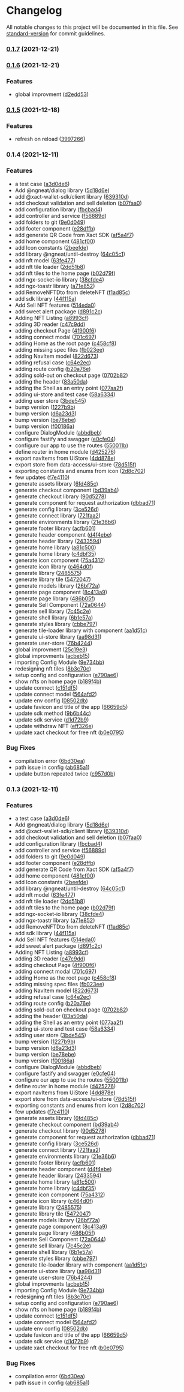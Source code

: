 # Changelog

All notable changes to this project will be documented in this file. See [standard-version](https://github.com/conventional-changelog/standard-version) for commit guidelines.

### [0.1.7](https://github.com/Xact-Team/xact-checkout/compare/v0.1.6...v0.1.7) (2021-12-21)

### [0.1.6](https://github.com/Xact-Team/xact-checkout/compare/v0.1.5...v0.1.6) (2021-12-21)


### Features

* global improvment ([d2edd53](https://github.com/Xact-Team/xact-checkout/commit/d2edd5321595c903de9d1a51a1b88be2bc02dadc))

### [0.1.5](https://github.com/Xact-Team/xact-checkout/compare/v0.1.4...v0.1.5) (2021-12-18)


### Features

* refresh on reload ([3997266](https://github.com/Xact-Team/xact-checkout/commit/39972668657e97ba076108f9eecda35958d81bba))

### 0.1.4 (2021-12-11)


### Features

* a test case ([a3d0de6](https://github.com/Xact-Team/xact-checkout/commit/a3d0de6cb640000b0b3e785d35c591d644c414e1))
* Add @ngneat/dialog library ([5d18d6e](https://github.com/Xact-Team/xact-checkout/commit/5d18d6e10bb08127bcdc0c267935b34122dd7622))
* add @xact-wallet-sdk/client library ([639310d](https://github.com/Xact-Team/xact-checkout/commit/639310d5b7d43aa7b6aa43a315bd3597ad4fdfac))
* add checkout validation and sell deletion ([b07faa0](https://github.com/Xact-Team/xact-checkout/commit/b07faa05ed01bea0d9c4db2b23a6eebbefee7ba4))
* add configuration library ([fbcbad4](https://github.com/Xact-Team/xact-checkout/commit/fbcbad44f73f29b131100943d734c23b4f8b5c86))
* add controller and service ([f56889d](https://github.com/Xact-Team/xact-checkout/commit/f56889d27bc3254a6073e93d0500f6ee8e28f682))
* add folders to git ([9e0d049](https://github.com/Xact-Team/xact-checkout/commit/9e0d049c957ac694defaf256f995f6268f1d404a))
* add footer component ([e28dffb](https://github.com/Xact-Team/xact-checkout/commit/e28dffbe5b611c3be25aa57ea9411fdb46cb5826))
* add generate QR Code from Xact SDK ([af5a4f7](https://github.com/Xact-Team/xact-checkout/commit/af5a4f70551688a8c8ab42c51f6af69c1865133b))
* add home component ([481cf00](https://github.com/Xact-Team/xact-checkout/commit/481cf00f1025dca7cfc1236abc0e7846df82d8b4))
* add Icon constants ([2beefde](https://github.com/Xact-Team/xact-checkout/commit/2beefde4dfc33181a0600351f02261287ebd4f42))
* add library @ngneat/until-destroy ([64c05c1](https://github.com/Xact-Team/xact-checkout/commit/64c05c17ab1303686d496430de76a8d8933f0bb3))
* add nft model ([63fe477](https://github.com/Xact-Team/xact-checkout/commit/63fe4770d57fa86c4c9bae5b89b928f6cc7f08dd))
* add nft tile loader ([2dd51b8](https://github.com/Xact-Team/xact-checkout/commit/2dd51b8a3ffd5459524e2609e2f3fd67766ba622))
* add nft tiles to the home page ([b02d79f](https://github.com/Xact-Team/xact-checkout/commit/b02d79fa0b1c3c5c1ab533ee1f8e00f687414771))
* add ngx-socket-io library ([38cfde4](https://github.com/Xact-Team/xact-checkout/commit/38cfde498e4d69dbf088cd457969141cdbeea768))
* add ngx-toastr library ([a71e852](https://github.com/Xact-Team/xact-checkout/commit/a71e852a45383420d71551056b84e5abb808d128))
* add RemoveNFTDto from deleteNFT ([f1ad85c](https://github.com/Xact-Team/xact-checkout/commit/f1ad85c3422f8ffbd6b2ab97c1cda80bdf5d3f4a))
* add sdk library ([44f115a](https://github.com/Xact-Team/xact-checkout/commit/44f115acad60830af570382ecbed41f23488b0c9))
* Add Sell NFT features ([514eda0](https://github.com/Xact-Team/xact-checkout/commit/514eda015dc3d90c1b66fe564122c6d55e10479b))
* add sweet alert package ([d891c2c](https://github.com/Xact-Team/xact-checkout/commit/d891c2c2274909cc50007e788b217be52020032e))
* Adding  NFT Listing ([a8993cf](https://github.com/Xact-Team/xact-checkout/commit/a8993cfaaf8cfc884f6c549c059e7051812427bd))
* adding 3D reader ([c47c9dd](https://github.com/Xact-Team/xact-checkout/commit/c47c9dd8dadfd72a62b75ec91f7a33a56365e3fc))
* adding checkout Page ([4f900f6](https://github.com/Xact-Team/xact-checkout/commit/4f900f654ff0dc19bba26173b83799a622964006))
* adding connect modal ([701c697](https://github.com/Xact-Team/xact-checkout/commit/701c6972aec727d17b522c8d449ab5d31c7c004e))
* adding Home as the root page ([c458cf8](https://github.com/Xact-Team/xact-checkout/commit/c458cf838c07ba8f727847eeaf5bfdf1e0fd5001))
* adding missing spec files ([fb023ee](https://github.com/Xact-Team/xact-checkout/commit/fb023eea08e0fc56758f214f69d298525ff733a8))
* adding NavItem model ([822d673](https://github.com/Xact-Team/xact-checkout/commit/822d6733f8874cb675ca4d824535a2a300ff2a4e))
* adding refusal case ([c64e2ec](https://github.com/Xact-Team/xact-checkout/commit/c64e2ecfce5ef25f26b9e9f7196d2ac5b0a6bdd8))
* adding route config ([b20a76e](https://github.com/Xact-Team/xact-checkout/commit/b20a76eb93a772cbbd9a1c137f84ef32cc23753c))
* adding sold-out on checkout page ([0702b82](https://github.com/Xact-Team/xact-checkout/commit/0702b8205d822e7043e80ff931d4d8a20eb8ddc8))
* adding the header ([83a50da](https://github.com/Xact-Team/xact-checkout/commit/83a50da7684ebe34dcbbad52a0eebf5643e94f52))
* adding the Shell as an entry point ([077aa2f](https://github.com/Xact-Team/xact-checkout/commit/077aa2f7cadad11cbc8e2e410ae2ef7721e46865))
* adding ui-store and test case ([58a6334](https://github.com/Xact-Team/xact-checkout/commit/58a6334359efdc1db074301e9e767bd750098479))
* adding user store ([3bde545](https://github.com/Xact-Team/xact-checkout/commit/3bde545f56defbfef9abf78361a9e670141f0101))
* bump version ([1227b9b](https://github.com/Xact-Team/xact-checkout/commit/1227b9bccdf0936764cf8dccafd02629302e7b5e))
* bump version ([d6a23d3](https://github.com/Xact-Team/xact-checkout/commit/d6a23d363cf680563a5f2b6e8f61d074dd328266))
* bump version ([be78ebe](https://github.com/Xact-Team/xact-checkout/commit/be78ebea1fd61ce9d84a8a88a43d2257950eee3c))
* bump version ([f00186a](https://github.com/Xact-Team/xact-checkout/commit/f00186a2ab02445b8a4af9d60a1d013fa48e447f))
* configure DialogModule ([abbdbeb](https://github.com/Xact-Team/xact-checkout/commit/abbdbeb192f0462ee7832365c9616ef3c5f33d5a))
* configure fastify and swagger ([e0cfe04](https://github.com/Xact-Team/xact-checkout/commit/e0cfe0492e66b6352a6d1e1430dca7c31189128a))
* configure our app to use the routes ([550011b](https://github.com/Xact-Team/xact-checkout/commit/550011b08b28e375c57eab9e4057e5183ec0aea6))
* define router in home module ([d425276](https://github.com/Xact-Team/xact-checkout/commit/d4252768bf28979f2b3ea15bf459cbddcee08352))
* export navItems from UiStore ([4dd878e](https://github.com/Xact-Team/xact-checkout/commit/4dd878e14244c8794a78e08de560a92a470fb4e5))
* export store from data-access/ui-store ([78d515f](https://github.com/Xact-Team/xact-checkout/commit/78d515f22c15f385bc10a45e8ce7e2a4f0e75090))
* exporting constants and enums from icon ([2d8c702](https://github.com/Xact-Team/xact-checkout/commit/2d8c702e4e7594cab45f0bffc10886d9ec40f472))
* few updates ([f7e4110](https://github.com/Xact-Team/xact-checkout/commit/f7e411041c58d7545cddfaeb46d34f2f36bd9ca0))
* generate assets library ([6fd485c](https://github.com/Xact-Team/xact-checkout/commit/6fd485c10422f9adc7546e5c2726375f1e1bb3b5))
* generate checkout component ([bd39ab4](https://github.com/Xact-Team/xact-checkout/commit/bd39ab405761c40e27c1a670afe4a5e8e937d63d))
* generate checkout library ([90d5278](https://github.com/Xact-Team/xact-checkout/commit/90d52782c47442382412196822780fd1b57b75ff))
* generate component for request authorization ([dbbad71](https://github.com/Xact-Team/xact-checkout/commit/dbbad7157ff3b079f874dff0ce006aa34e51dc22))
* generate config library ([3ce526d](https://github.com/Xact-Team/xact-checkout/commit/3ce526d25137e6335d8499eb04af02ffef4e7fe3))
* generate connect library ([721faa2](https://github.com/Xact-Team/xact-checkout/commit/721faa21207c0c09d8668bbb61ab928e1fc9e074))
* generate environments library ([21e36b6](https://github.com/Xact-Team/xact-checkout/commit/21e36b6162ca647325cb05ee079bae5f25983991))
* generate footer library ([acfb601](https://github.com/Xact-Team/xact-checkout/commit/acfb6016e0397919cbf161d22f239ee3e17e72a2))
* generate header component ([d4f4ebe](https://github.com/Xact-Team/xact-checkout/commit/d4f4ebead983b945018aa4c6af17b64b7882dde5))
* generate header library ([2433594](https://github.com/Xact-Team/xact-checkout/commit/2433594b818431e88343d5c3e8aa199868f65149))
* generate home library ([a81c500](https://github.com/Xact-Team/xact-checkout/commit/a81c50009a3811361cb032cec3ff97b335a2d103))
* generate home library ([c4dbf35](https://github.com/Xact-Team/xact-checkout/commit/c4dbf35e5f94e09f8da58431a5fd836de30acdf3))
* generate icon component ([75a4312](https://github.com/Xact-Team/xact-checkout/commit/75a4312e296345030dae88b3b04cfe77f6933149))
* generate icon library ([c464d0f](https://github.com/Xact-Team/xact-checkout/commit/c464d0f61d5828660768dcfdf6654e6f9365c9a0))
* generate library ([2485575](https://github.com/Xact-Team/xact-checkout/commit/24855750c559f729daa63c3114e02436a97003cc))
* generate library tile ([5472047](https://github.com/Xact-Team/xact-checkout/commit/547204771c2e135262d8cfb7d11ffaf293fd18ed))
* generate models library ([26bf72a](https://github.com/Xact-Team/xact-checkout/commit/26bf72a115072a49e91c58691c0a4ea16d474713))
* generate page component ([8c413a9](https://github.com/Xact-Team/xact-checkout/commit/8c413a94e0af8dbc3e16430587ece676f23d778c))
* generate page library ([486b05f](https://github.com/Xact-Team/xact-checkout/commit/486b05f423fe824b245679a91914d8753bf93766))
* generate Sell Component ([72a0644](https://github.com/Xact-Team/xact-checkout/commit/72a0644bfdb0c734deb334000c324d53b2a03b3a))
* generate sell library ([7c45c2e](https://github.com/Xact-Team/xact-checkout/commit/7c45c2e31243f8ede56caf3bc8d42c1230a788b2))
* generate shell library ([6b1e57a](https://github.com/Xact-Team/xact-checkout/commit/6b1e57aeea5c59f47b313712318021989c637aa9))
* generate styles library ([cbbe797](https://github.com/Xact-Team/xact-checkout/commit/cbbe7978a4fa52bc14b916e6a68aedc10fdf884d))
* generate tile-loader library with component ([aa1d51c](https://github.com/Xact-Team/xact-checkout/commit/aa1d51c7b4ebb15fca1f3b42c8ea7953342958f9))
* generate ui-store library ([aa98d31](https://github.com/Xact-Team/xact-checkout/commit/aa98d31e71e3eb75ad34c9d9aa89bc6e156b0cc7))
* generate user-store ([76b4244](https://github.com/Xact-Team/xact-checkout/commit/76b424439e1976deda8486d50ba770ddd72f5665))
* global improvment ([25c19e3](https://github.com/Xact-Team/xact-checkout/commit/25c19e363f971a77d96fff4162a6043c1e942cc2))
* global improvments ([acbeb15](https://github.com/Xact-Team/xact-checkout/commit/acbeb157f211bf6939e37e8c94deedfde103c629))
* importing Config Module ([9e734bb](https://github.com/Xact-Team/xact-checkout/commit/9e734bb23b516d00801c0709380a8ec1e5fc77d7))
* redesigning nft tiles ([8b3c70c](https://github.com/Xact-Team/xact-checkout/commit/8b3c70c16c67c1e470fe2683140bbaf1b84af324))
* setup config and configuration ([e790ae6](https://github.com/Xact-Team/xact-checkout/commit/e790ae6f6d11474fb79955b0dba2995fb75f341a))
* show nfts on home page ([b189f4b](https://github.com/Xact-Team/xact-checkout/commit/b189f4bd2b55c0f0cc40b562ab6880d4de8ac1ce))
* update connect ([c151df5](https://github.com/Xact-Team/xact-checkout/commit/c151df56c942d06ea1c544a978dcb73298647429))
* update connect model ([564afd2](https://github.com/Xact-Team/xact-checkout/commit/564afd2e01e636fbfd18614a96e6c2744c29accc))
* update env config ([08502db](https://github.com/Xact-Team/xact-checkout/commit/08502dbecb12557ac511648f8f9bf6eaafd63fe0))
* update favicon and title of the app ([66659d5](https://github.com/Xact-Team/xact-checkout/commit/66659d578c7a5c615f3105dc2e5fcd2d1babdb0c))
* update sdk method ([9b6b44c](https://github.com/Xact-Team/xact-checkout/commit/9b6b44c327ab28ee83cb59833cd8f0151c49b1b2))
* update sdk service ([d1d72b9](https://github.com/Xact-Team/xact-checkout/commit/d1d72b9bb119cf502440237b2856d0891f0b0bda))
* update withdraw NFT ([eff326e](https://github.com/Xact-Team/xact-checkout/commit/eff326ee5ff32a7bc7643bcd1b77960aef2a7b1a))
* update xact checkout for free nft ([b0e0795](https://github.com/Xact-Team/xact-checkout/commit/b0e0795f7772d79782d93ef387058dca96f1dafb))


### Bug Fixes

* compilation error ([6bd30ea](https://github.com/Xact-Team/xact-checkout/commit/6bd30ea4759c2b720c40c0c953fe2ccf7b8ec025))
* path issue in config ([ab685a1](https://github.com/Xact-Team/xact-checkout/commit/ab685a1cb72198679b87024cb84d57f6560a5234))
* update button repeated twice ([c957d0b](https://github.com/Xact-Team/xact-checkout/commit/c957d0b11f73d80f6e81e6c892e8fc0e5db877b0))

### 0.1.3 (2021-12-11)


### Features

* a test case ([a3d0de6](https://github.com/Xact-Team/xact-checkout/commit/a3d0de6cb640000b0b3e785d35c591d644c414e1))
* Add @ngneat/dialog library ([5d18d6e](https://github.com/Xact-Team/xact-checkout/commit/5d18d6e10bb08127bcdc0c267935b34122dd7622))
* add @xact-wallet-sdk/client library ([639310d](https://github.com/Xact-Team/xact-checkout/commit/639310d5b7d43aa7b6aa43a315bd3597ad4fdfac))
* add checkout validation and sell deletion ([b07faa0](https://github.com/Xact-Team/xact-checkout/commit/b07faa05ed01bea0d9c4db2b23a6eebbefee7ba4))
* add configuration library ([fbcbad4](https://github.com/Xact-Team/xact-checkout/commit/fbcbad44f73f29b131100943d734c23b4f8b5c86))
* add controller and service ([f56889d](https://github.com/Xact-Team/xact-checkout/commit/f56889d27bc3254a6073e93d0500f6ee8e28f682))
* add folders to git ([9e0d049](https://github.com/Xact-Team/xact-checkout/commit/9e0d049c957ac694defaf256f995f6268f1d404a))
* add footer component ([e28dffb](https://github.com/Xact-Team/xact-checkout/commit/e28dffbe5b611c3be25aa57ea9411fdb46cb5826))
* add generate QR Code from Xact SDK ([af5a4f7](https://github.com/Xact-Team/xact-checkout/commit/af5a4f70551688a8c8ab42c51f6af69c1865133b))
* add home component ([481cf00](https://github.com/Xact-Team/xact-checkout/commit/481cf00f1025dca7cfc1236abc0e7846df82d8b4))
* add Icon constants ([2beefde](https://github.com/Xact-Team/xact-checkout/commit/2beefde4dfc33181a0600351f02261287ebd4f42))
* add library @ngneat/until-destroy ([64c05c1](https://github.com/Xact-Team/xact-checkout/commit/64c05c17ab1303686d496430de76a8d8933f0bb3))
* add nft model ([63fe477](https://github.com/Xact-Team/xact-checkout/commit/63fe4770d57fa86c4c9bae5b89b928f6cc7f08dd))
* add nft tile loader ([2dd51b8](https://github.com/Xact-Team/xact-checkout/commit/2dd51b8a3ffd5459524e2609e2f3fd67766ba622))
* add nft tiles to the home page ([b02d79f](https://github.com/Xact-Team/xact-checkout/commit/b02d79fa0b1c3c5c1ab533ee1f8e00f687414771))
* add ngx-socket-io library ([38cfde4](https://github.com/Xact-Team/xact-checkout/commit/38cfde498e4d69dbf088cd457969141cdbeea768))
* add ngx-toastr library ([a71e852](https://github.com/Xact-Team/xact-checkout/commit/a71e852a45383420d71551056b84e5abb808d128))
* add RemoveNFTDto from deleteNFT ([f1ad85c](https://github.com/Xact-Team/xact-checkout/commit/f1ad85c3422f8ffbd6b2ab97c1cda80bdf5d3f4a))
* add sdk library ([44f115a](https://github.com/Xact-Team/xact-checkout/commit/44f115acad60830af570382ecbed41f23488b0c9))
* Add Sell NFT features ([514eda0](https://github.com/Xact-Team/xact-checkout/commit/514eda015dc3d90c1b66fe564122c6d55e10479b))
* add sweet alert package ([d891c2c](https://github.com/Xact-Team/xact-checkout/commit/d891c2c2274909cc50007e788b217be52020032e))
* Adding  NFT Listing ([a8993cf](https://github.com/Xact-Team/xact-checkout/commit/a8993cfaaf8cfc884f6c549c059e7051812427bd))
* adding 3D reader ([c47c9dd](https://github.com/Xact-Team/xact-checkout/commit/c47c9dd8dadfd72a62b75ec91f7a33a56365e3fc))
* adding checkout Page ([4f900f6](https://github.com/Xact-Team/xact-checkout/commit/4f900f654ff0dc19bba26173b83799a622964006))
* adding connect modal ([701c697](https://github.com/Xact-Team/xact-checkout/commit/701c6972aec727d17b522c8d449ab5d31c7c004e))
* adding Home as the root page ([c458cf8](https://github.com/Xact-Team/xact-checkout/commit/c458cf838c07ba8f727847eeaf5bfdf1e0fd5001))
* adding missing spec files ([fb023ee](https://github.com/Xact-Team/xact-checkout/commit/fb023eea08e0fc56758f214f69d298525ff733a8))
* adding NavItem model ([822d673](https://github.com/Xact-Team/xact-checkout/commit/822d6733f8874cb675ca4d824535a2a300ff2a4e))
* adding refusal case ([c64e2ec](https://github.com/Xact-Team/xact-checkout/commit/c64e2ecfce5ef25f26b9e9f7196d2ac5b0a6bdd8))
* adding route config ([b20a76e](https://github.com/Xact-Team/xact-checkout/commit/b20a76eb93a772cbbd9a1c137f84ef32cc23753c))
* adding sold-out on checkout page ([0702b82](https://github.com/Xact-Team/xact-checkout/commit/0702b8205d822e7043e80ff931d4d8a20eb8ddc8))
* adding the header ([83a50da](https://github.com/Xact-Team/xact-checkout/commit/83a50da7684ebe34dcbbad52a0eebf5643e94f52))
* adding the Shell as an entry point ([077aa2f](https://github.com/Xact-Team/xact-checkout/commit/077aa2f7cadad11cbc8e2e410ae2ef7721e46865))
* adding ui-store and test case ([58a6334](https://github.com/Xact-Team/xact-checkout/commit/58a6334359efdc1db074301e9e767bd750098479))
* adding user store ([3bde545](https://github.com/Xact-Team/xact-checkout/commit/3bde545f56defbfef9abf78361a9e670141f0101))
* bump version ([1227b9b](https://github.com/Xact-Team/xact-checkout/commit/1227b9bccdf0936764cf8dccafd02629302e7b5e))
* bump version ([d6a23d3](https://github.com/Xact-Team/xact-checkout/commit/d6a23d363cf680563a5f2b6e8f61d074dd328266))
* bump version ([be78ebe](https://github.com/Xact-Team/xact-checkout/commit/be78ebea1fd61ce9d84a8a88a43d2257950eee3c))
* bump version ([f00186a](https://github.com/Xact-Team/xact-checkout/commit/f00186a2ab02445b8a4af9d60a1d013fa48e447f))
* configure DialogModule ([abbdbeb](https://github.com/Xact-Team/xact-checkout/commit/abbdbeb192f0462ee7832365c9616ef3c5f33d5a))
* configure fastify and swagger ([e0cfe04](https://github.com/Xact-Team/xact-checkout/commit/e0cfe0492e66b6352a6d1e1430dca7c31189128a))
* configure our app to use the routes ([550011b](https://github.com/Xact-Team/xact-checkout/commit/550011b08b28e375c57eab9e4057e5183ec0aea6))
* define router in home module ([d425276](https://github.com/Xact-Team/xact-checkout/commit/d4252768bf28979f2b3ea15bf459cbddcee08352))
* export navItems from UiStore ([4dd878e](https://github.com/Xact-Team/xact-checkout/commit/4dd878e14244c8794a78e08de560a92a470fb4e5))
* export store from data-access/ui-store ([78d515f](https://github.com/Xact-Team/xact-checkout/commit/78d515f22c15f385bc10a45e8ce7e2a4f0e75090))
* exporting constants and enums from icon ([2d8c702](https://github.com/Xact-Team/xact-checkout/commit/2d8c702e4e7594cab45f0bffc10886d9ec40f472))
* few updates ([f7e4110](https://github.com/Xact-Team/xact-checkout/commit/f7e411041c58d7545cddfaeb46d34f2f36bd9ca0))
* generate assets library ([6fd485c](https://github.com/Xact-Team/xact-checkout/commit/6fd485c10422f9adc7546e5c2726375f1e1bb3b5))
* generate checkout component ([bd39ab4](https://github.com/Xact-Team/xact-checkout/commit/bd39ab405761c40e27c1a670afe4a5e8e937d63d))
* generate checkout library ([90d5278](https://github.com/Xact-Team/xact-checkout/commit/90d52782c47442382412196822780fd1b57b75ff))
* generate component for request authorization ([dbbad71](https://github.com/Xact-Team/xact-checkout/commit/dbbad7157ff3b079f874dff0ce006aa34e51dc22))
* generate config library ([3ce526d](https://github.com/Xact-Team/xact-checkout/commit/3ce526d25137e6335d8499eb04af02ffef4e7fe3))
* generate connect library ([721faa2](https://github.com/Xact-Team/xact-checkout/commit/721faa21207c0c09d8668bbb61ab928e1fc9e074))
* generate environments library ([21e36b6](https://github.com/Xact-Team/xact-checkout/commit/21e36b6162ca647325cb05ee079bae5f25983991))
* generate footer library ([acfb601](https://github.com/Xact-Team/xact-checkout/commit/acfb6016e0397919cbf161d22f239ee3e17e72a2))
* generate header component ([d4f4ebe](https://github.com/Xact-Team/xact-checkout/commit/d4f4ebead983b945018aa4c6af17b64b7882dde5))
* generate header library ([2433594](https://github.com/Xact-Team/xact-checkout/commit/2433594b818431e88343d5c3e8aa199868f65149))
* generate home library ([a81c500](https://github.com/Xact-Team/xact-checkout/commit/a81c50009a3811361cb032cec3ff97b335a2d103))
* generate home library ([c4dbf35](https://github.com/Xact-Team/xact-checkout/commit/c4dbf35e5f94e09f8da58431a5fd836de30acdf3))
* generate icon component ([75a4312](https://github.com/Xact-Team/xact-checkout/commit/75a4312e296345030dae88b3b04cfe77f6933149))
* generate icon library ([c464d0f](https://github.com/Xact-Team/xact-checkout/commit/c464d0f61d5828660768dcfdf6654e6f9365c9a0))
* generate library ([2485575](https://github.com/Xact-Team/xact-checkout/commit/24855750c559f729daa63c3114e02436a97003cc))
* generate library tile ([5472047](https://github.com/Xact-Team/xact-checkout/commit/547204771c2e135262d8cfb7d11ffaf293fd18ed))
* generate models library ([26bf72a](https://github.com/Xact-Team/xact-checkout/commit/26bf72a115072a49e91c58691c0a4ea16d474713))
* generate page component ([8c413a9](https://github.com/Xact-Team/xact-checkout/commit/8c413a94e0af8dbc3e16430587ece676f23d778c))
* generate page library ([486b05f](https://github.com/Xact-Team/xact-checkout/commit/486b05f423fe824b245679a91914d8753bf93766))
* generate Sell Component ([72a0644](https://github.com/Xact-Team/xact-checkout/commit/72a0644bfdb0c734deb334000c324d53b2a03b3a))
* generate sell library ([7c45c2e](https://github.com/Xact-Team/xact-checkout/commit/7c45c2e31243f8ede56caf3bc8d42c1230a788b2))
* generate shell library ([6b1e57a](https://github.com/Xact-Team/xact-checkout/commit/6b1e57aeea5c59f47b313712318021989c637aa9))
* generate styles library ([cbbe797](https://github.com/Xact-Team/xact-checkout/commit/cbbe7978a4fa52bc14b916e6a68aedc10fdf884d))
* generate tile-loader library with component ([aa1d51c](https://github.com/Xact-Team/xact-checkout/commit/aa1d51c7b4ebb15fca1f3b42c8ea7953342958f9))
* generate ui-store library ([aa98d31](https://github.com/Xact-Team/xact-checkout/commit/aa98d31e71e3eb75ad34c9d9aa89bc6e156b0cc7))
* generate user-store ([76b4244](https://github.com/Xact-Team/xact-checkout/commit/76b424439e1976deda8486d50ba770ddd72f5665))
* global improvments ([acbeb15](https://github.com/Xact-Team/xact-checkout/commit/acbeb157f211bf6939e37e8c94deedfde103c629))
* importing Config Module ([9e734bb](https://github.com/Xact-Team/xact-checkout/commit/9e734bb23b516d00801c0709380a8ec1e5fc77d7))
* redesigning nft tiles ([8b3c70c](https://github.com/Xact-Team/xact-checkout/commit/8b3c70c16c67c1e470fe2683140bbaf1b84af324))
* setup config and configuration ([e790ae6](https://github.com/Xact-Team/xact-checkout/commit/e790ae6f6d11474fb79955b0dba2995fb75f341a))
* show nfts on home page ([b189f4b](https://github.com/Xact-Team/xact-checkout/commit/b189f4bd2b55c0f0cc40b562ab6880d4de8ac1ce))
* update connect ([c151df5](https://github.com/Xact-Team/xact-checkout/commit/c151df56c942d06ea1c544a978dcb73298647429))
* update connect model ([564afd2](https://github.com/Xact-Team/xact-checkout/commit/564afd2e01e636fbfd18614a96e6c2744c29accc))
* update env config ([08502db](https://github.com/Xact-Team/xact-checkout/commit/08502dbecb12557ac511648f8f9bf6eaafd63fe0))
* update favicon and title of the app ([66659d5](https://github.com/Xact-Team/xact-checkout/commit/66659d578c7a5c615f3105dc2e5fcd2d1babdb0c))
* update sdk service ([d1d72b9](https://github.com/Xact-Team/xact-checkout/commit/d1d72b9bb119cf502440237b2856d0891f0b0bda))
* update xact checkout for free nft ([b0e0795](https://github.com/Xact-Team/xact-checkout/commit/b0e0795f7772d79782d93ef387058dca96f1dafb))


### Bug Fixes

* compilation error ([6bd30ea](https://github.com/Xact-Team/xact-checkout/commit/6bd30ea4759c2b720c40c0c953fe2ccf7b8ec025))
* path issue in config ([ab685a1](https://github.com/Xact-Team/xact-checkout/commit/ab685a1cb72198679b87024cb84d57f6560a5234))

